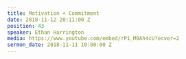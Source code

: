 ```yaml
---
title: Motivation + Commitment
date: 2018-11-12 20:11:00 Z
position: 43
speaker: Ethan Harrington
media: https://www.youtube.com/embed/rP1_M9Ah4cU?ecver=2
sermon_date: 2018-11-11 10:00:00 Z
---
```


